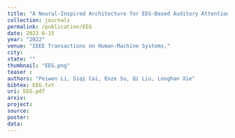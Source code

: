 ```yaml
---
title: "A Neural-Inspired Architecture for EEG-Based Auditory Attention Detection"
collection: journals
permalink: /publication/EEG
date: 2022-6-15
year: "2022"
venue: "IEEE Transactions on Human-Machine Systems,"
city: 
state: ""
thumbnail: "EEG.png"
teaser : 
authors: "Peiwen Li, Siqi Cai, Enze Su, Qi Liu, Longhan Xie"
bibtex: EEG.txt
uri: EEG.pdf
arxiv: 
project: 
source: 
poster: 
data:
---
```

